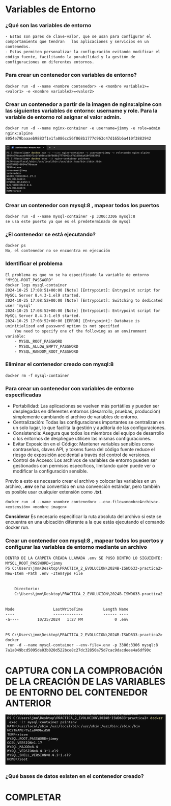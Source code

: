 # Variables de Entorno
### ¿Qué son las variables de entorno
```
- Estas son pares de clave-valor, que se usan para configurar el comportamiento que tendran   las aplicaciones y servicios en un contenedos.
- Estas permiten personalizar la configuración evitando modificar el código fuente, facilitando la porabilidad y la gestión de configuraciones en diferentes entornos.
```

### Para crear un contenedor con variables de entorno?

```
docker run -d --name <nombre contenedor> -e <nombre variable1>=<valor1> -e <nombre variable2>=<valor2>
```

### Crear un contenedor a partir de la imagen de nginx:alpine con las siguientes variables de entorno: username y role. Para la variable de entorno rol asignar el valor admin.
```
docker run -d --name nginx-container -e username=jimmy -e role=admin nginx:alpine
8054e79baaaeb9883f1e1fa086cc56f868b1777d963c47d165b6a410f3883942
```

![Imagen](img/comprobacionvariablesentorno.png)

### Crear un contenedor con mysql:8 , mapear todos los puertos
```
docker run -d --name mysql-container -p 3306:3306 mysql:8
se usa este puerto ya que es el predeterminado de mysql
```
### ¿El contenedor se está ejecutando?
```
docker ps
No, el contenedor no se encuentra en ejecución
```

### Identificar el problema
```
El problema es que no se ha especificado la variable de entorno "MYSQL-ROOT_PASSWORD"
docker logs mysql-container
2024-10-25 17:08:51+00:00 [Note] [Entrypoint]: Entrypoint script for MySQL Server 8.4.3-1.el9 started.
2024-10-25 17:08:52+00:00 [Note] [Entrypoint]: Switching to dedicated user 'mysql'
2024-10-25 17:08:52+00:00 [Note] [Entrypoint]: Entrypoint script for MySQL Server 8.4.3-1.el9 started.
2024-10-25 17:08:52+00:00 [ERROR] [Entrypoint]: Database is uninitialized and password option is not specified
    You need to specify one of the following as an environment variable:
    - MYSQL_ROOT_PASSWORD
    - MYSQL_ALLOW_EMPTY_PASSWORD
    - MYSQL_RANDOM_ROOT_PASSWORD
```
### Eliminar el contenedor creado con mysql:8 
```
docker rm -f mysql-container
```
### Para crear un contenedor con variables de entorno especificadas
- Portabilidad: Las aplicaciones se vuelven más portátiles y pueden ser desplegadas en diferentes entornos (desarrollo, pruebas, producción) simplemente cambiando el archivo de variables de entorno.
- Centralización: Todas las configuraciones importantes se centralizan en un solo lugar, lo que facilita la gestión y auditoría de las configuraciones.
- Consistencia: Asegura que todos los miembros del equipo de desarrollo o los entornos de despliegue utilicen las mismas configuraciones.
- Evitar Exposición en el Código: Mantener variables sensibles como contraseñas, claves API, y tokens fuera del código fuente reduce el riesgo de exposición accidental a través del control de versiones.
- Control de Acceso: Los archivos de variables de entorno pueden ser gestionados con permisos específicos, limitando quién puede ver o modificar la configuración sensible.

Previo a esto es necesario crear el archivo y colocar las variables en un archivo, **.env** se ha convertido en una convención estándar, pero también es posible usar cualquier extensión como **.txt**.
```
docker run -d --name <nombre contenedor> --env-file=<nombreArchivo>.<extensión> <nombre imagen>
```
**Considerar**
Es necesario especificar la ruta absoluta del archivo si este se encuentra en una ubicación diferente a la que estás ejecutando el comando docker run.

### Crear un contenedor con mysql:8 , mapear todos los puertos y configurar las variables de entorno mediante un archivo
```
DENTRO DE LA CARPETA CREADA LLAMADA .env SE PUSO DENTRO LO SIGUIENTE: MYSQL_ROOT_PASSWORD=jimmy
PS C:\Users\jmm\Desktop\PRACTICA_2_EVOLUCION\2024B-ISWD633-practica2> New-Item -Path .env -ItemType File


    Directorio:
    C:\Users\jmm\Desktop\PRACTICA_2_EVOLUCION\2024B-ISWD633-practica2


Mode                 LastWriteTime         Length Name
----                 -------------         ------ ----
-a----        10/25/2024   1:27 PM              0 .env


PS C:\Users\jmm\Desktop\PRACTICA_2_EVOLUCION\2024B-ISWD633-practica2> docker
 run -d --name mysql-container --env-file=.env -p 3306:3306 mysql:8
7a1a049bcd5095de03b020d522bce8c27dc32850a75d7cac9dacdeee4a6df90c
```

# CAPTURA CON LA COMPROBACIÓN DE LA CREACIÓN DE LAS VARIABLES DE ENTORNO DEL CONTENEDOR ANTERIOR 
![Imagen](img/mysqlprintenv.png)

### ¿Qué bases de datos existen en el contenedor creado?
# COMPLETAR
